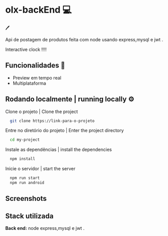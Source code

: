 
# olx-backEnd 💻 
 🖊 

Api de postagem de produtos feita com node usando  express,mysql e jwt .

Interactive clock !!!!
## Funcionalidades   💎 


- Preview em tempo real
- Multiplataforma


## Rodando localmente  | running locally ⚙️ 

Clone o projeto | Clone the project

```bash
  git clone https://link-para-o-projeto
```

Entre no diretório do projeto | Enter the project directory

```bash
  cd my-project
```

Instale as dependências | install the dependencies

```bash
  npm install
```

Inicie o servidor | start the server

```bash
  npm run start
  npm run android
```


## Screenshots



## Stack utilizada

**Back end:** node   express,mysql e jwt .

